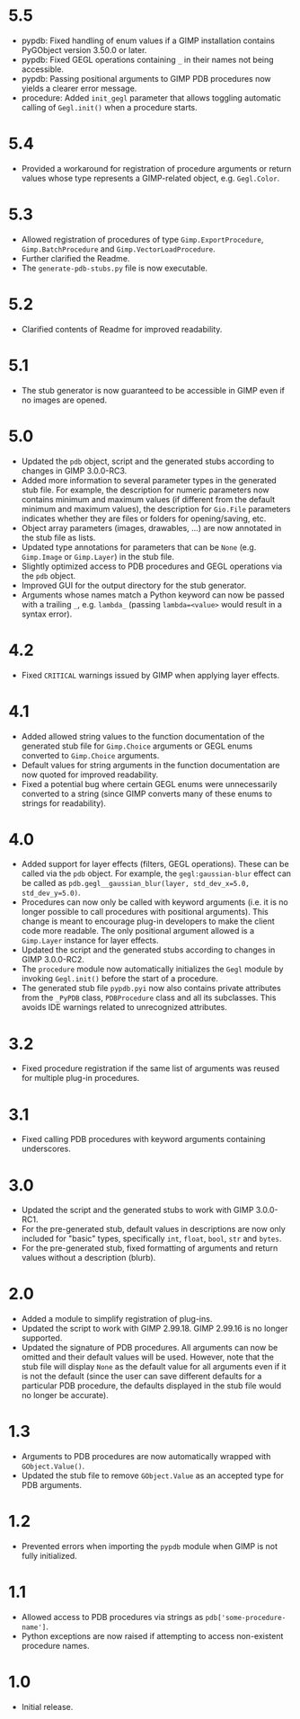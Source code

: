 # 5.5

* pypdb: Fixed handling of enum values if a GIMP installation contains PyGObject version 3.50.0 or later.
* pypdb: Fixed GEGL operations containing `_` in their names not being accessible.
* pypdb: Passing positional arguments to GIMP PDB procedures now yields a clearer error message.
* procedure: Added `init_gegl` parameter that allows toggling automatic calling of `Gegl.init()` when a procedure starts.


# 5.4

* Provided a workaround for registration of procedure arguments or return values whose type represents a GIMP-related object, e.g. `Gegl.Color`.


# 5.3

* Allowed registration of procedures of type `Gimp.ExportProcedure`, `Gimp.BatchProcedure` and `Gimp.VectorLoadProcedure`.
* Further clarified the Readme.
* The `generate-pdb-stubs.py` file is now executable.


# 5.2

* Clarified contents of Readme for improved readability.


# 5.1

* The stub generator is now guaranteed to be accessible in GIMP even if no images are opened.


# 5.0

* Updated the `pdb` object, script and the generated stubs according to changes in GIMP 3.0.0-RC3.
* Added more information to several parameter types in the generated stub file. For example, the description for numeric parameters now contains minimum and maximum values (if different from the default minimum and maximum values), the description for `Gio.File` parameters indicates whether they are files or folders for opening/saving, etc.
* Object array parameters (images, drawables, ...) are now annotated in the stub file as lists.
* Updated type annotations for parameters that can be `None` (e.g. `Gimp.Image` or `Gimp.Layer`) in the stub file.
* Slightly optimized access to PDB procedures and GEGL operations via the `pdb` object.
* Improved GUI for the output directory for the stub generator.
* Arguments whose names match a Python keyword can now be passed with a trailing `_`, e.g. `lambda_` (passing `lambda=<value>` would result in a syntax error).


# 4.2

* Fixed `CRITICAL` warnings issued by GIMP when applying layer effects.


# 4.1

* Added allowed string values to the function documentation of the generated stub file for `Gimp.Choice` arguments or GEGL enums converted to `Gimp.Choice` arguments.
* Default values for string arguments in the function documentation are now quoted for improved readability.
* Fixed a potential bug where certain GEGL enums were unnecessarily converted to a string (since GIMP converts many of these enums to strings for readability).


# 4.0

* Added support for layer effects (filters, GEGL operations). These can be called via the `pdb` object. For example, the `gegl:gaussian-blur` effect can be called as `pdb.gegl__gaussian_blur(layer, std_dev_x=5.0, std_dev_y=5.0)`.
* Procedures can now only be called with keyword arguments (i.e. it is no longer possible to call procedures with positional arguments). This change is meant to encourage plug-in developers to make the client code more readable. The only positional argument allowed is a `Gimp.Layer` instance for layer effects.
* Updated the script and the generated stubs according to changes in GIMP 3.0.0-RC2.
* The `procedure` module now automatically initializes the `Gegl` module by invoking `Gegl.init()` before the start of a procedure.
* The generated stub file `pypdb.pyi` now also contains private attributes from the `_PyPDB` class, `PDBProcedure` class and all its subclasses. This avoids IDE warnings related to unrecognized attributes.


# 3.2

* Fixed procedure registration if the same list of arguments was reused for multiple plug-in procedures.


# 3.1

* Fixed calling PDB procedures with keyword arguments containing underscores.


# 3.0

* Updated the script and the generated stubs to work with GIMP 3.0.0-RC1.
* For the pre-generated stub, default values in descriptions are now only included for "basic" types, specifically `int`, `float`, `bool`, `str` and `bytes`.
* For the pre-generated stub, fixed formatting of arguments and return values without a description (blurb).


# 2.0

* Added a module to simplify registration of plug-ins.
* Updated the script to work with GIMP 2.99.18. GIMP 2.99.16 is no longer supported.
* Updated the signature of PDB procedures. All arguments can now be omitted and their default values will be used. However, note that the stub file will display `None` as the default value for all arguments even if it is not the default (since the user can save different defaults for a particular PDB procedure, the defaults displayed in the stub file would no longer be accurate).


# 1.3

* Arguments to PDB procedures are now automatically wrapped with `GObject.Value()`.
* Updated the stub file to remove `GObject.Value` as an accepted type for PDB arguments.


# 1.2

* Prevented errors when importing the `pypdb` module when GIMP is not fully initialized.


# 1.1

* Allowed access to PDB procedures via strings as `pdb['some-procedure-name']`.
* Python exceptions are now raised if attempting to access non-existent procedure names.


# 1.0

* Initial release.
